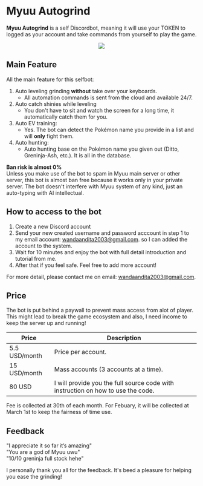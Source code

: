# Myuu Autogrind

**Myuu Autogrind** is a self Discordbot, meaning it will use your TOKEN to logged as your account and take commands from yourself to play the game.<br/>

<p align="center">
<img src="https://media.giphy.com/media/aPJ4nQQcHuxUphpfqf/giphy.gif"/>
</p>


## Main Feature
All the main feature for this selfbot:
1. Auto leveling grinding **without** take over your keyboards. 
	- All automation commands is sent from the cloud and available 24/7.
2. Auto catch shinies while leveling
	- You don't have to sit and watch the screen for a long time, it automatically catch them for you.
3.  Auto EV training:
	- Yes. The bot can detect the Pokémon name you provide in a list and will **only** fight them.
4. Auto hunting:
	- Auto hunting base on the Pokémon name you given out (Ditto, Greninja-Ash, etc.). It is all in the database.

**Ban risk is almost 0%**
<br/>Unless you make use of the bot to spam in Myuu main server or other server, this bot is almost ban free because it works only in your private server.
The bot doesn't interfere with Myuu system of any kind, just an auto-typing with AI intellectual.

## How to access to the bot

1. Create a new Discord account
2. Send your new created username and password acccount in step 1 to my email account: wandaandita2003@gmail.com. so I can added the account to the system.
3. Wait for 10 minutes and enjoy the bot with full detail introduction and tutorial from me.
4. After that if you feel safe. Feel free to add more account!

For more detail, please contact me on email: wandaandita2003@gmail.com.

## Price
The bot is put behind a paywall to prevent mass access from alot of player. This might lead to break the game ecosystem and also, I need income to keep the server up and running!

**Price**  | **Description**
------------- | -------------
5.5 USD/month  | Price per account.
15 USD/month  | Mass accounts (3 accounts at a time).
80 USD | I will provide you the full source code with instruction on how to use the code.

Fee is collected at 30th of each month. For Febuary, it will be collected at March 1st to keep the fairness of time use.

## Feedback
"I appreciate it so far it’s amazing"<br/>
"You are a god of Myuu uwu"<br/>
"10/10 greninja full stock hehe"

I personally thank you all for the feedback. It's beed a pleasure for helping you ease the grinding!
